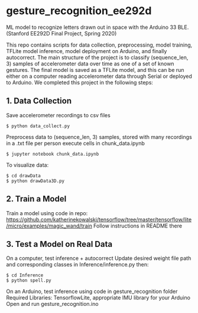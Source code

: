 # gesture_recognition_ee292d
ML model to recognize letters drawn out in space with the Arduino 33 BLE. (Stanford EE292D Final Project, Spring 2020)

This repo contains scripts for data collection, preprocessing, model training, TFLite model inference, model deployment on Arduino, and finally autocorrect. The main structure of the project is to classify (sequence_len, 3) samples of accelerometer data over time as one of a set of known gestures. The final model is saved as a TFLite model, and this can be run either on a computer reading accelerometer data through Serial or deployed to Arduino. We completed this project in the following steps:


## 1. Data Collection

Save accelerometer recordings to csv files
```shell
$ python data_collect.py 
```

Preprocess data to (sequence_len, 3) samples, stored with many recordings in a .txt file per person
execute cells in chunk_data.ipynb 
```shell
$ jupyter notebook chunk_data.ipynb
```

To visualize data:
```shell
$ cd drawData
$ python drawData3D.py
```


## 2. Train a Model
Train a model using code in repo: https://github.com/katherinekowalski/tensorflow/tree/master/tensorflow/lite/micro/examples/magic_wand/train
Follow instructions in README there


## 3. Test a Model on Real Data

On a computer, test inference + autocorrect
Update desired weight file path and corresponding classes in Inference/inference.py then:
```shell
$ cd Inference
$ python spell.py
```

On an Arduino, test inference using code in gesture_recognition folder
Required Libraries: TensorflowLite, appropriate IMU library for your Arduino
Open and run gesture_recognition.ino





